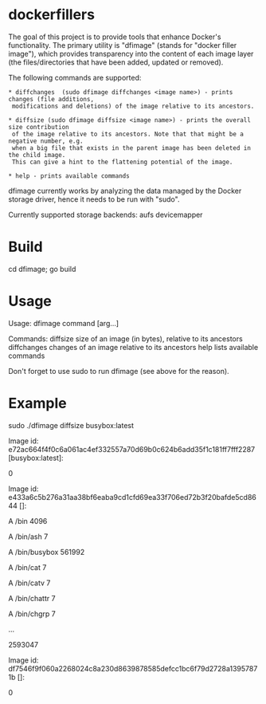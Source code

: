 dockerfillers
=============

The goal of this project is to provide tools that enhance Docker's functionality. The primary utility is "dfimage"
(stands for "docker filler image"), which provides transparency into the content of each image layer (the
files/directories that have been added, updated or removed).

The following commands are supported:

    * diffchanges  (sudo dfimage diffchanges <image name>) - prints changes (file additions,
     modifications and deletions) of the image relative to its ancestors.

    * diffsize (sudo dfimage diffsize <image name>) - prints the overall size contribution
     of the image relative to its ancestors. Note that that might be a negative number, e.g.
     when a big file that exists in the parent image has been deleted in the child image.
     This can give a hint to the flattening potential of the image.

    * help - prints available commands


dfimage currently works by analyzing the data managed by the Docker storage driver, hence it needs to be run with "sudo".

Currently supported storage backends:
    aufs
    devicemapper


Build
=====

cd dfimage; go build

Usage
=====

Usage: dfimage command [arg...]

Commands:
   diffsize          size of an image (in bytes), relative to its ancestors
   diffchanges       changes of an image relative to its ancestors
   help              lists available commands


Don't forget to use sudo to run dfimage (see above for the reason).

Example
========

sudo ./dfimage diffsize busybox:latest

Image id: e72ac664f4f0c6a061ac4ef332557a70d69b0c624b6add35f1c181ff7fff2287 [busybox:latest]:

0

Image id: e433a6c5b276a31aa38bf6eaba9cd1cfd69ea33f706ed72b3f20bafde5cd8644 []:

A /bin 4096

A /bin/ash 7

A /bin/busybox 561992

A /bin/cat 7

A /bin/catv 7

A /bin/chattr 7

A /bin/chgrp 7

...

2593047

Image id: df7546f9f060a2268024c8a230d8639878585defcc1bc6f79d2728a13957871b []:

0

